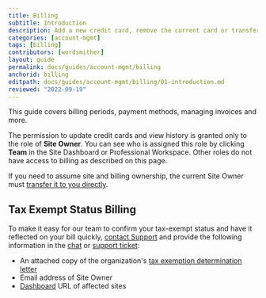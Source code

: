 ```yaml
---
title: Billing
subtitle: Introduction
description: Add a new credit card, remove the current card or transfer billing to a new site owner.
categories: [account-mgmt]
tags: [billing]
contributors: [wordsmither]
layout: guide
permalink: docs/guides/account-mgmt/billing
anchorid: billing
editpath: docs/guides/account-mgmt/billing/01-introduction.md
reviewed: "2022-09-19"
---
```


This guide covers billing periods, payment methods, managing invoices and more.

The permission to update credit cards and view history is granted only to the role of **Site Owner**. You can see who is assigned this role by clicking **<span class="glyphicons glyphicons-group"></span> Team** in the Site Dashboard or Professional Workspace. Other roles do not have access to billing as described on this page.

<Alert title="Note" type="info">

If you need to assume site and billing ownership, the current Site Owner must [transfer it to you directly](/guides/legacy-dashboard/site-billing#transfer-ownership-and-billing-for-this-site).

</Alert>


## Tax Exempt Status Billing

To make it easy for our team to confirm your tax-exempt status and have it reflected on your bill quickly, [contact Support](/guides/support/contact-support/) and provide the following information in the [chat](/guides/support/contact-support/#real-time-chat-support) or [support ticket](/guides/support/contact-support/#ticket-support):

- An attached copy of the organization's [tax exemption determination letter](https://www.irs.gov/charities-non-profits/exempt-organizations-affirmation-letters)
- Email address of Site Owner
- [Dashboard](/sites) URL of affected sites
